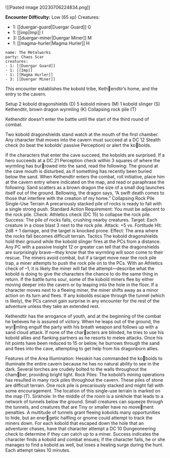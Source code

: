 ![[Pasted image 20230706224834.png]]

**Encounter Difficulty:** Low (65 xp)
Creatures:
 - 1: [[duergar-guard|Duergar Guard]] G
 - 1: [[imp|Imp]] I
 - 3: [[duergar-miner|Duergar Miner]] M
 - 1: [[magma-hurler|Magma Hurler]] H

```encounter
name: The Metalworks
party: Chaos Scar
creatures:
- 1: [[Duergar Guard]] 
- 1: [[Imp]]
- 1: [[Magma Hurler]]
- 3: [[Duergar Miner]]
```

This encounter establishes the kobold tribe, Kethendtir’s home, and the entry to the cavern. 

Setup 2 kobold dragonshields (D) 5 kobold miners (M) 1 kobold slinger (S) Kethendtir, brown dragon wyrmling (K) Collapsing rock pile (T) 

Kethendtir doesn’t enter the battle until the start of the third round of combat. 

Two kobold dragonshields stand watch at the mouth of the first chamber. Any character that moves into the cavern must succeed at a DC 12 Stealth check (to beat the kobolds’ passive Perception) or alert the kobolds. 

If the characters that enter the cave succeed, the kobolds are surprised. If a hero succeeds at a DC 21 Perception check within 3 squares of where the wyrmling has burrowed into the sand, read the following: The ground at the cave mouth is disturbed, as if something has recently been buried below the sand. When Kethendtir enters the combat, roll initiative, place him at the cavern entry where indicated on the map, and read or paraphrase the following: Sand scatters as a brown dragon the size of a small dog launches itself out of the ground. Bellowing, the dragon says, “A swift death comes to those that interfere with the creation of my home.” Collapsing Rock Pile Single-Use Terrain A precariously stacked pile of rocks is ready to fall with a single strong push. Standard Action Requirement: You must be adjacent to the rock pile. Check: Athletics check (DC 15) to collapse the rock pile. Success: The pile of rocks falls, crushing nearby creatures. Target: Each creature in a close blast 3 next to the rock pile. Attack: +5 vs. Fortitude Hit: 2d8 + 1 damage, and the target is knocked prone. Effect: The area where the rocks fall becomes difficult terrain. Tactics The kobold dragonshields hold their ground while the kobold slinger fires at the PCs from a distance. Any PC with a passive Insight 12 or greater can tell that the dragonshields are surprisingly brave—they know that the wyrmling will soon come to their rescue. The miners avoid combat, but if a target move near the rock pile trap, a miner attempts to push the rock pile on to the PCs. With an Athletics check of –1, it is likely the miner will fail the attempt—describe what the kobold is doing to give the characters the chance to do the same thing in return. If the battle turns sour, some of the kobold miners flee by either moving deeper into the cavern or by leaping into the hole in the floor. If a character moves next to a fleeing miner, the miner shifts away as a minor action on its turn and flees. If any kobolds escape through the tunnel (which is likely), the PCs cannot gain surprise in any encounter for the rest of the adventure unless they take an extended rest.

Kethendtir has the arrogance of youth, and at the beginning of the combat he believes he is assured of victory. When he leaps out of the ground, the wyrmling engulf the party with his breath weapon and follows up with a sand cloud attack. If none of the characters are blinded, he tries to use his kobold allies and flanking partners as he resorts to melee attacks. Once his hit points have been reduced to 15 or below, he burrows through the sand and flees into the cave, attempting to get help from his dragonborn allies.

Features of the Area Illumination: Hesskin has commanded the kobolds to illuminate the entire cavern because he has no natural ability to see in the dark. Several torches are crudely bolted to the walls throughout the chamber, providing bright light. Rock Piles: The kobold’s mining operations has resulted in many rock piles throughout the cavern. These piles of stone are difficult terrain. One rock pile is precariously stacked and might fall with some encouragement. The location of this single-use terrain is marked on the map (T). Sinkhole: In the middle of the room is a sinkhole that leads to a network of tunnels below the ground. Small creatures can squeeze through the tunnels, and creatures that are Tiny or smaller have no movement penalties. A multitude of tunnels grant fleeing kobolds many opportunities to hide, but an energetic halfling or gnome could attempt to track the miners down. For each kobold that escaped down the hole that an adventurer chases, have that character attempt a DC 10 Dungeoneering check to determine if they can catch up to a miner. Success indicates the character finds a kobold and combat ensues; if the character fails, he or she manages to find a kobold as well, but loses a healing surge during the hunt. Each attempt takes 10 minutes.